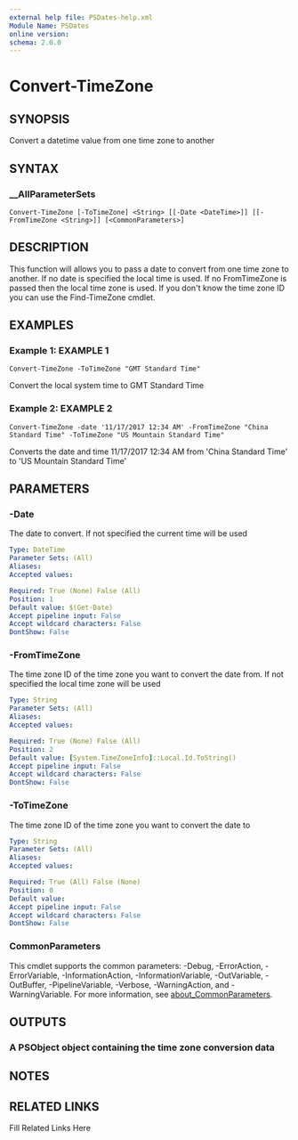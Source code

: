```yaml
---
external help file: PSDates-help.xml
Module Name: PSDates
online version: 
schema: 2.0.0
---
```


# Convert-TimeZone

## SYNOPSIS

Convert a datetime value from one time zone to another

## SYNTAX

### __AllParameterSets

```
Convert-TimeZone [-ToTimeZone] <String> [[-Date <DateTime>]] [[-FromTimeZone <String>]] [<CommonParameters>]
```

## DESCRIPTION

This function will allows you to pass a date to convert from one time zone to another.
If no date is specified the local time is used.
If no FromTimeZone is passed then the
local time zone is used.
If you don't know the time zone ID you can use the Find-TimeZone cmdlet.


## EXAMPLES

### Example 1: EXAMPLE 1

```
Convert-TimeZone -ToTimeZone "GMT Standard Time"
```

Convert the local system time to GMT Standard Time





### Example 2: EXAMPLE 2

```
Convert-TimeZone -date '11/17/2017 12:34 AM' -FromTimeZone "China Standard Time" -ToTimeZone "US Mountain Standard Time"
```

Converts the date and time 11/17/2017 12:34 AM from 'China Standard Time' to 'US Mountain Standard Time'






## PARAMETERS

### -Date

The date to convert.
If not specified the current time will be used

```yaml
Type: DateTime
Parameter Sets: (All)
Aliases: 
Accepted values: 

Required: True (None) False (All)
Position: 1
Default value: $(Get-Date)
Accept pipeline input: False
Accept wildcard characters: False
DontShow: False
```

### -FromTimeZone

The time zone ID of the time zone you want to convert the date from.
If not specified the local time zone will be used

```yaml
Type: String
Parameter Sets: (All)
Aliases: 
Accepted values: 

Required: True (None) False (All)
Position: 2
Default value: [System.TimeZoneInfo]::Local.Id.ToString()
Accept pipeline input: False
Accept wildcard characters: False
DontShow: False
```

### -ToTimeZone

The time zone ID of the time zone you want to convert the date to

```yaml
Type: String
Parameter Sets: (All)
Aliases: 
Accepted values: 

Required: True (All) False (None)
Position: 0
Default value: 
Accept pipeline input: False
Accept wildcard characters: False
DontShow: False
```


### CommonParameters

This cmdlet supports the common parameters: -Debug, -ErrorAction, -ErrorVariable, -InformationAction, -InformationVariable, -OutVariable, -OutBuffer, -PipelineVariable, -Verbose, -WarningAction, and -WarningVariable. For more information, see [about_CommonParameters](http://go.microsoft.com/fwlink/?LinkID=113216).

## OUTPUTS

### A PSObject object containing the time zone conversion data


## NOTES



## RELATED LINKS

Fill Related Links Here

